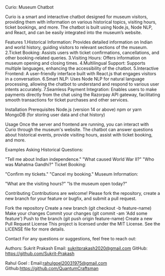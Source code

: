 Curio: Museum Chatbot


Curio is a smart and interactive chatbot designed for museum visitors, providing them with information on various historical topics, visiting hours, ticket bookings, and more. The chatbot is built using Node.js, Node NLP, and React, and can be easily integrated into the museum’s website.

Features
1.Historical Information: Provides detailed information on Indian and world history, guiding visitors to relevant sections of the museum.
2.Ticket Booking: Assists users with ticket confirmations, cancellations, and other booking-related queries.
3.Visiting Hours: Offers information on museum opening and closing times.
4.Multilingual Support: Supports multiple languages, enhancing the accessibility of the chatbot.
5.Interactive Frontend: A user-friendly interface built with React.js that engages visitors in a conversation.
6.Smart NLP: Uses Node NLP for natural language processing, allowing the chatbot to understand and respond to various user intents accurately.
7.Seamless Payment Integration: Enables users to make payments directly from the chat using the Razorpay API gateway, facilitating smooth transactions for ticket purchases and other services.


<!-- for installation -->
Installation
Prerequisites
Node.js (version 14 or above)
npm or yarn
MongoDB (for storing user data and chat history)


Usage
Once the server and frontend are running, you can interact with Curio through the museum's website. The chatbot can answer questions about historical events, provide visiting hours, assist with ticket booking, and more.

Examples
Asking Historical Questions:

"Tell me about Indian independence."
"What caused World War II?"
"Who was Mahatma Gandhi?"
Ticket Booking:

"Confirm my tickets."
"Cancel my booking."
Museum Information:

"What are the visiting hours?"
"Is the museum open today?"



Contributing
Contributions are welcome! Please fork the repository, create a new branch for your feature or bugfix, and submit a pull request.

Fork the repository
Create a new branch (git checkout -b feature-name)
Make your changes
Commit your changes (git commit -am 'Add some feature')
Push to the branch (git push origin feature-name)
Create a new Pull Request
License
This project is licensed under the MIT License. See the LICENSE file for more details.

Contact
For any questions or suggestions, feel free to reach out:

Authors: 
Sukrit Prakash
Email: sukritprakash2020@gmail.com
GitHub: https://github.com/Sukrit-Prakash

Rahul Goel :
Email:rahulgoel20031975@gmail.com
Github:https://github.com/QuantumCraftsman

